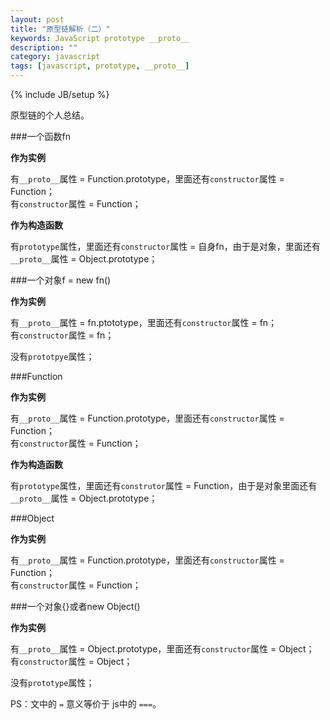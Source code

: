 ```yaml
---
layout: post
title: "原型链解析（二）"
keywords: JavaScript prototype __proto__
description: ""
category: javascript
tags: [javascript, prototype, __proto__]
---
```

{% include JB/setup %}

原型链的个人总结。

<!-- more -->

###一个函数fn

**作为实例**

有`__proto__`属性 = Function.prototype，里面还有`constructor`属性 = Function；  
有`constructor`属性 = Function；  

**作为构造函数**

有`prototype`属性，里面还有`constructor`属性 = 自身fn，由于是对象，里面还有`__proto__`属性 = Object.prototype；  

###一个对象f = new fn()

**作为实例**

有`__proto__`属性 = fn.ptototype，里面还有`constructor`属性 = fn；  
有`constructor`属性 = fn；

没有`prototpye`属性；

###Function

**作为实例**

有`__proto__`属性 = Function.prototype，里面还有`constructor`属性 = Function；  
有`constructor`属性 = Function；

**作为构造函数**

有`prototype`属性，里面还有`construtor`属性 = Function，由于是对象里面还有`__proto__`属性 = Object.prototype；  

###Object

**作为实例**

有`__proto__`属性 = Function.prototype，里面还有`constructor`属性 = Function；  
有`constructor`属性 = Function；  

###一个对象{}或者new Object()

**作为实例**

有`__proto__`属性 = Object.prototype，里面还有`constructor`属性 = Object；  
有`constructor`属性 = Object；

没有`prototype`属性；

PS：文中的 `=` 意义等价于 js中的 `===`。
